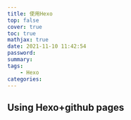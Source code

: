```yaml
---
title: 使用Hexo
top: false
cover: true
toc: true
mathjax: true
date: 2021-11-10 11:42:54
password:
summary:
tags:
    - Hexo
categories:
---
```


## Using Hexo+github pages

